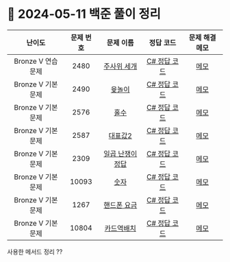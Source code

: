 # 📅 2024-05-11 백준 풀이 정리

| 난이도 | 문제 번호 | 문제 이름 | 정답 코드 | 문제 해결 메모 |
| :--: | :--: | :--: | :--: | :--: |
| Bronze V 연습 문제 | 2480 | [주사위 세개](https://www.acmicpc.net/problem/2480) | [C# 정답 코드](../bojSolutions/2025-05-11/2480.cs) | [메모]() |
| Bronze V 기본 문제 | 2490 | [윷놀이](https://www.acmicpc.net/problem/2490) | [C# 정답 코드](../bojSolutions/2025-05-11/2490.cs) | [메모]() |
| Bronze V 기본 문제 | 2576 | [홀수](https://www.acmicpc.net/problem/2576) | [C# 정답 코드](../bojSolutions/2025-05-11/2576.cs) | [메모]() |
| Bronze V 기본 문제 | 2587 | [대표값2](https://www.acmicpc.net/problem/2587) | [C# 정답 코드](../bojSolutions/2025-05-11/2587.cs) | [메모]() |
| Bronze V 기본 문제 | 2309 | [일곱 난쟁이	정답](https://www.acmicpc.net/problem/2309) | [C# 정답 코드](../bojSolutions/2025-05-11/2309.cs) | [메모]() |
| Bronze V 기본 문제 | 10093 | [숫자](https://www.acmicpc.net/problem/10093) | [C# 정답 코드](../bojSolutions/2025-05-11/10093.cs) | [메모]() |
| Bronze V 기본 문제 | 1267 | [핸드폰 요금](https://www.acmicpc.net/problem/1267) | [C# 정답 코드](../bojSolutions/2025-05-11/1267.cs) | [메모]() |
| Bronze V 기본 문제 | 10804 | [카드역배치](https://www.acmicpc.net/problem/10804) | [C# 정답 코드](../bojSolutions/2025-05-11/10804.cs) | [메모]() |

사용한 메서드 정리
??
